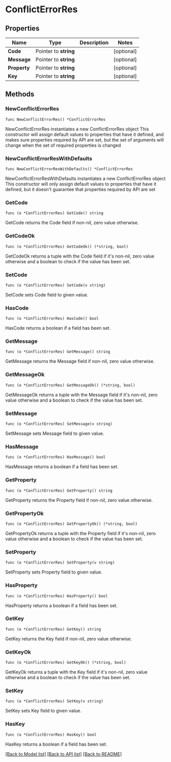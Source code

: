 # ConflictErrorRes

## Properties

Name | Type | Description | Notes
------------ | ------------- | ------------- | -------------
**Code** | Pointer to **string** |  | [optional] 
**Message** | Pointer to **string** |  | [optional] 
**Property** | Pointer to **string** |  | [optional] 
**Key** | Pointer to **string** |  | [optional] 

## Methods

### NewConflictErrorRes

`func NewConflictErrorRes() *ConflictErrorRes`

NewConflictErrorRes instantiates a new ConflictErrorRes object
This constructor will assign default values to properties that have it defined,
and makes sure properties required by API are set, but the set of arguments
will change when the set of required properties is changed

### NewConflictErrorResWithDefaults

`func NewConflictErrorResWithDefaults() *ConflictErrorRes`

NewConflictErrorResWithDefaults instantiates a new ConflictErrorRes object
This constructor will only assign default values to properties that have it defined,
but it doesn't guarantee that properties required by API are set

### GetCode

`func (o *ConflictErrorRes) GetCode() string`

GetCode returns the Code field if non-nil, zero value otherwise.

### GetCodeOk

`func (o *ConflictErrorRes) GetCodeOk() (*string, bool)`

GetCodeOk returns a tuple with the Code field if it's non-nil, zero value otherwise
and a boolean to check if the value has been set.

### SetCode

`func (o *ConflictErrorRes) SetCode(v string)`

SetCode sets Code field to given value.

### HasCode

`func (o *ConflictErrorRes) HasCode() bool`

HasCode returns a boolean if a field has been set.

### GetMessage

`func (o *ConflictErrorRes) GetMessage() string`

GetMessage returns the Message field if non-nil, zero value otherwise.

### GetMessageOk

`func (o *ConflictErrorRes) GetMessageOk() (*string, bool)`

GetMessageOk returns a tuple with the Message field if it's non-nil, zero value otherwise
and a boolean to check if the value has been set.

### SetMessage

`func (o *ConflictErrorRes) SetMessage(v string)`

SetMessage sets Message field to given value.

### HasMessage

`func (o *ConflictErrorRes) HasMessage() bool`

HasMessage returns a boolean if a field has been set.

### GetProperty

`func (o *ConflictErrorRes) GetProperty() string`

GetProperty returns the Property field if non-nil, zero value otherwise.

### GetPropertyOk

`func (o *ConflictErrorRes) GetPropertyOk() (*string, bool)`

GetPropertyOk returns a tuple with the Property field if it's non-nil, zero value otherwise
and a boolean to check if the value has been set.

### SetProperty

`func (o *ConflictErrorRes) SetProperty(v string)`

SetProperty sets Property field to given value.

### HasProperty

`func (o *ConflictErrorRes) HasProperty() bool`

HasProperty returns a boolean if a field has been set.

### GetKey

`func (o *ConflictErrorRes) GetKey() string`

GetKey returns the Key field if non-nil, zero value otherwise.

### GetKeyOk

`func (o *ConflictErrorRes) GetKeyOk() (*string, bool)`

GetKeyOk returns a tuple with the Key field if it's non-nil, zero value otherwise
and a boolean to check if the value has been set.

### SetKey

`func (o *ConflictErrorRes) SetKey(v string)`

SetKey sets Key field to given value.

### HasKey

`func (o *ConflictErrorRes) HasKey() bool`

HasKey returns a boolean if a field has been set.


[[Back to Model list]](../README.md#documentation-for-models) [[Back to API list]](../README.md#documentation-for-api-endpoints) [[Back to README]](../README.md)


